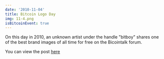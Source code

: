 ```yaml
---
date: '2010-11-04'
title: Bitcoin Logo Day
img: 11-4.png
isBitcoinEvent: true
---
```


On this day in 2010, an unknown artist under the handle "bitboy" shares one of the best brand images of all time for free on the Bicointalk forum.

You can view the post <a href="https://bitcointalk.org/index.php?topic=1631.0%3Ball" target="_blank">here</a>
